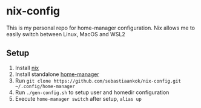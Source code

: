 # nix-config

This is my personal repo for home-manager configuration. Nix allows me to easily switch between Linux, MacOS and WSL2

## Setup

1) Install [nix](https://nixos.org/download)
2) Install standalone [home-manager](https://nix-community.github.io/home-manager/index.xhtml#sec-install-standalone)
3) Run `git clone https://github.com/sebastiaankok/nix-config.git ~/.config/home-manager`
4) Run `./gen-config.sh` to setup user and homedir configuration
3) Execute `home-manager switch` after setup, `alias up`
